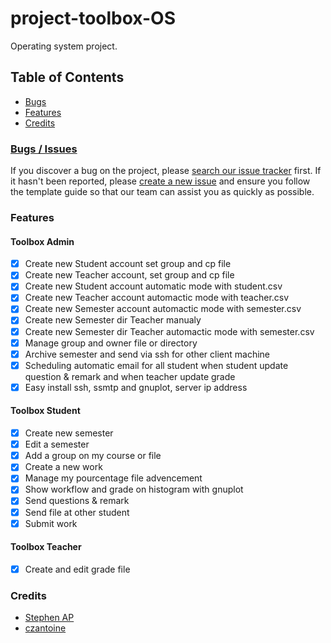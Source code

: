 # project-toolbox-OS

Operating system project.

## Table of Contents

- [Bugs](#bugs--issues)
- [Features](#features)
- [Credits](#credits)

### [Bugs / Issues](https://github.com/czantoine/project-toolbox-OS/issues)
If you discover a bug on the project, please [search our issue tracker](https://github.com/czantoine/project-toolbox-OS/issues) first. If it hasn't been reported, please [create a new issue](https://github.com/czantoine/c-anne/project-toolbox-OS/new) and ensure you follow the template guide so that our team can assist you as quickly as possible.

### Features
 
#### Toolbox Admin

- [x] Create new Student account set group and cp file 
- [x] Create new Teacher account, set group and cp file 
- [x] Create new Student account automatic mode with student.csv
- [x] Create new Teacher account automactic mode with teacher.csv
- [x] Create new Semester account automactic mode with semester.csv
- [x] Create new Semester dir Teacher manualy
- [x] Create new Semester dir Teacher  automactic mode with semester.csv
- [x] Manage group and owner file or directory
- [x] Archive semester and send via ssh for other client machine
- [x] Scheduling automatic email for all student when student update question & remark and when teacher update grade
- [x] Easy install ssh, ssmtp and gnuplot, server ip address

#### Toolbox Student 

- [x] Create new semester
- [x] Edit a semester
- [x] Add a group on my course or file
- [x] Create a new work
- [x] Manage my pourcentage file advencement
- [x] Show workflow and grade on histogram with gnuplot
- [x] Send questions & remark
- [x] Send file at other student
- [x] Submit work

#### Toolbox Teacher

- [x] Create and edit grade file 

### Credits
- [Stephen AP](https://github.com/EverAged)
- [czantoine](https://github.com/czantoine)
